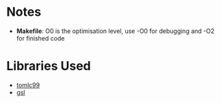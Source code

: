 # Notes
- **Makefile**: O0 is the optimisation level, use -O0 for debugging and -O2 for finished code

# Libraries Used
- [tomlc99](https://github.com/cktan/tomlc99)
- [gsl](https://www.gnu.org/software/gsl/doc/html/index.html)
